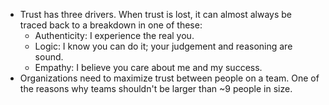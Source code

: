 * Trust has three drivers. When trust is lost, it can almost always be traced back to a breakdown in one of these:
    * Authenticity: I experience the real you.
    * Logic: I know you can do it; your judgement and reasoning are sound.
    * Empathy: I believe you care about me and my success.
* Organizations need to maximize trust between people on a team. One of the reasons why teams shouldn't be larger than ~9 people in size. 